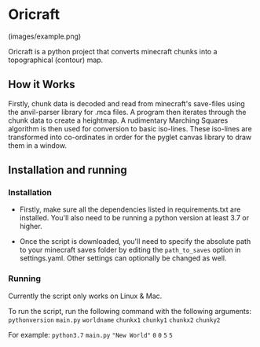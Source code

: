 # Oricraft

(images/example.png)

Oricraft is a python project that converts minecraft chunks into a topographical (contour) map.

## How it Works

Firstly, chunk data is decoded and read from minecraft's save-files using the anvil-parser library for .mca files. A program then iterates through the chunk data to create a heightmap. A rudimentary Marching Squares algorithm is then used for conversion to basic iso-lines. These iso-lines are transformed into co-ordinates in order for the pyglet canvas library to draw them in a window.

## Installation and running

### Installation

- Firstly, make sure all the dependencies listed in requirements.txt are installed. You'll also need to be running a python version at least 3.7 or higher.

- Once the script is downloaded, you'll need to specify the absolute path to your minecraft saves folder by editing the `path_to_saves` option in settings.yaml. Other settings can optionally be changed as well.

### Running

Currently the script only works on Linux & Mac.

To run the script, run the following command with the following arguments:
`pythonversion` `main.py` `worldname` `chunkx1` `chunky1` `chunkx2` `chunky2`

For example:
`python3.7` `main.py` `"New World"` `0` `0` `5` `5`

